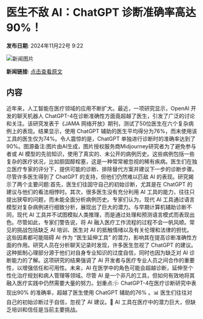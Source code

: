 # 医生不敌 AI：ChatGPT 诊断准确率高达 90%！

**发布日期**: 2024年11月22号 9:22

![新闻图片](https://pic.chinaz.com/picmap/202307181418295015_2.jpg)

**新闻链接**: [点击查看原文](https://www.aibase.com/zh/news/13404)

## 内容

近年来，人工智能在医疗领域的应用不断扩大。最近，一项研究显示，OpenAI 开发的聊天机器人 ChatGPT-4在诊断准确性方面竟超越了医生，引发了广泛的讨论和关注。该研究发表于《JAMA 网络开放》期刊，测试了50位医生在六个复杂病例上的表现。结果显示，使用 ChatGPT 辅助的医生平均得分为76%，而未使用该工具的医生仅为74%。令人震惊的是，ChatGPT 单独进行诊断时的准确率达到了90%。图源备注:图片由AI生成，图片授权服务商Midjourney研究者为了避免参与者或 AI 模型的先验知识，使用了真实的、未公开的病例历史。这些病例包括一些复杂的医疗状况，比如胆固醇栓塞，这是一种常常被忽视的稀有疾病。医生们在独立医疗专家的评分下，提供可能的诊断、排除替代方案并建议下一步的诊断步骤。尽管许多医生得到了 ChatGPT 的支持，但他们仍然难以匹敌 AI 的表现。研究揭示了两个主要问题:首先，医生们往固守自己的初始诊断，尤其是在 ChatGPT 的建议与他们的看法相悖时。其次，很多医生没有充分利用 AI 工具的能力，往往只提出狭窄的问题，而未能全面分析病例历史。专家们认为，现代 AI 工具通过语言模型对复杂病例进行细致分析，展现出了巨大的潜力。与早期计算机辅助诊断不同，现代 AI 工具并不试图模拟人类推理，而是通过处理和预测语言模式而表现出色。尽管如此，专家们警告说，将 AI 融入医疗工作流程的过程不会一帆风顺。常见的挑战包括缺乏 AI 培训、医生对 AI 的抵触情绪以及有关伦理和法律的担忧。这些因素都可能阻碍 AI 作为 “医生延伸工具” 的潜力，影响其在提高诊断准确性方面的作用。研究人员在分析聊天记录时发现，许多医生忽视了 ChatGPT 的建议。这种抵制心理部分源于他们对自身专业知识的过度自信，同时也因为缺乏对 AI 诊断能力的了解。这项研究的结果强调了 AI 开发者与医疗专业人员之间合作的重要性，以增强信任和可用性。未来，AI 在医学中的角色可能会超越诊断，延伸至个性化治疗规划和病人管理等领域。尽管 AI 是一个非凡的工具，但如何有效地将其融入医疗实践中仍然需要大量的努力。划重点:🩺 ChatGPT-4在医疗诊断研究中表现出90% 的准确率，超越了医生使用 ChatGPT 辅助的76% 。📊 医生们往往对自己的初始诊断过于自信，忽视了 AI 建议。🤖 AI 工具在医疗中的潜力巨大，但缺乏培训和信任是当前主要挑战。

